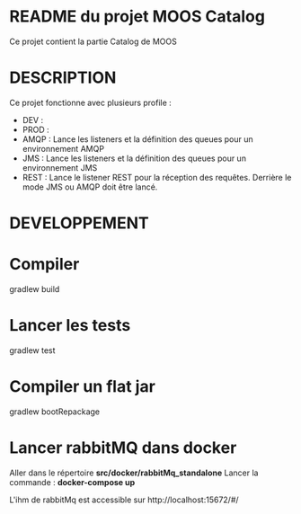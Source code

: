 # README du projet MOOS Catalog

Ce projet contient la partie Catalog de MOOS

# DESCRIPTION
Ce projet fonctionne avec plusieurs profile :
* DEV   :
* PROD  :
* AMQP  : Lance les listeners et la définition des queues pour un environnement AMQP
* JMS   : Lance les listeners et la définition des queues pour un environnement JMS
* REST  : Lance le listener REST pour la réception des requêtes. Derrière le mode JMS ou AMQP doit être lancé.

# DEVELOPPEMENT
# Compiler
gradlew build

# Lancer les tests
gradlew test

# Compiler un flat jar
gradlew bootRepackage

# Lancer rabbitMQ dans docker
Aller dans le répertoire **src/docker/rabbitMq_standalone**
Lancer la commande : **docker-compose up**

L'ihm de rabbitMq est accessible sur http://localhost:15672/#/
